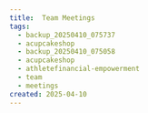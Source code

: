 ```yaml
---
title:  Team Meetings
tags:
  - backup_20250410_075737
  - acupcakeshop
  - backup_20250410_075058
  - acupcakeshop
  - athletefinancial-empowerment
  - team
  - meetings
created: 2025-04-10
---
```



